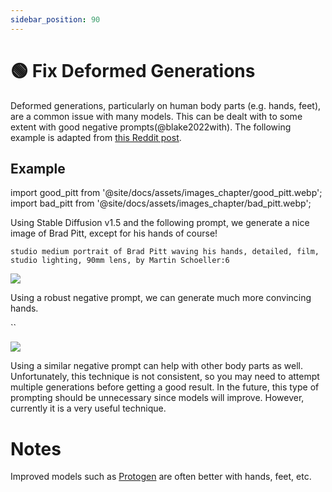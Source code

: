 ```yaml
---
sidebar_position: 90
---
```


# 🟢 Fix Deformed Generations

Deformed generations, particularly on human body parts (e.g. hands, feet), are a common issue with many models. This can be dealt with to some extent with good negative prompts(@blake2022with). The following example is adapted from [this Reddit post](https://www.reddit.com/r/StableDiffusion/comments/z7salo/with_the_right_prompt_stable_diffusion_20_can_do/).

## Example

import good_pitt from '@site/docs/assets/images_chapter/good_pitt.webp';
import bad_pitt from '@site/docs/assets/images_chapter/bad_pitt.webp';

Using Stable Diffusion v1.5 and the following prompt, we generate a nice image of Brad Pitt, except for his hands of course!

`studio medium portrait of Brad Pitt waving his hands, detailed, film, studio lighting, 90mm lens, by Martin Schoeller:6`

<div style={{textAlign: 'center'}}>
  <img src={bad_pitt} style={{width: "250px"}} />
</div>

Using a robust negative prompt, we can generate much more convincing hands.

``
<div style={{textAlign: 'center'}}>
  <img src={good_pitt} style={{width: "250px"}} />
</div>

Using a similar negative prompt can help with other body parts as well. Unfortunately, this technique is not consistent, so you may need to attempt multiple generations before getting a good result. In the future, this type of prompting should be unnecessary since models will improve. However, currently it is a very useful technique.


# Notes

Improved models such as [Protogen](https://civitai.com/models/3666/protogen-x34-official-release) are often better with hands, feet, etc.